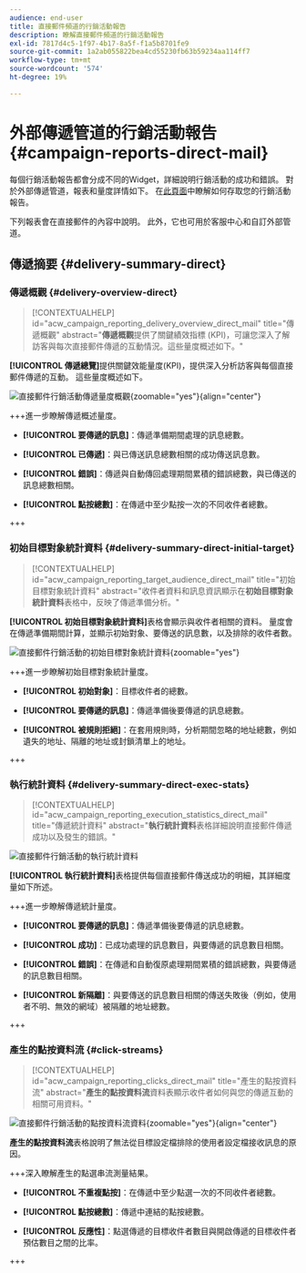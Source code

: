 ```yaml
---
audience: end-user
title: 直接郵件頻道的行銷活動報告
description: 瞭解直接郵件頻道的行銷活動報告
exl-id: 7817d4c5-1f97-4b17-8a5f-f1a5b8701fe9
source-git-commit: 1a2ab055822bea4cd55230fb63b59234aa114ff7
workflow-type: tm+mt
source-wordcount: '574'
ht-degree: 19%

---
```


# 外部傳遞管道的行銷活動報告 {#campaign-reports-direct-mail}

每個行銷活動報告都會分成不同的Widget，詳細說明行銷活動的成功和錯誤。 對於外部傳遞管道，報表和量度詳情如下。 在[此頁面](campaign-reports.md)中瞭解如何存取您的行銷活動報告。

下列報表會在直接郵件的內容中說明。 此外，它也可用於客服中心和自訂外部管道。

## 傳遞摘要 {#delivery-summary-direct}

### 傳遞概觀 {#delivery-overview-direct}

>[!CONTEXTUALHELP]
>id="acw_campaign_reporting_delivery_overview_direct_mail"
>title="傳遞概觀"
>abstract="**傳遞概觀**&#x200B;提供了關鍵績效指標 (KPI)，可讓您深入了解訪客與每次直接郵件傳遞的互動情況。這些量度概述如下。"

**[!UICONTROL 傳遞總覽]**&#x200B;提供關鍵效能量度(KPI)，提供深入分析訪客與每個直接郵件傳遞的互動。 這些量度概述如下。

![直接郵件行銷活動傳遞量度概觀](assets/direct-mail-campaign-overview.png){zoomable="yes"}{align="center"}

+++進一步瞭解傳遞概述量度。

* **[!UICONTROL 要傳遞的訊息]**：傳遞準備期間處理的訊息總數。

* **[!UICONTROL 已傳遞]**：與已傳送訊息總數相關的成功傳送訊息數。

* **[!UICONTROL 錯誤]**：傳遞與自動傳回處理期間累積的錯誤總數，與已傳送的訊息總數相關。

* **[!UICONTROL 點按總數]**：在傳遞中至少點按一次的不同收件者總數。

+++

### 初始目標對象統計資料 {#delivery-summary-direct-initial-target}

>[!CONTEXTUALHELP]
>id="acw_campaign_reporting_target_audience_direct_mail"
>title="初始目標對象統計資料"
>abstract="收件者資料和訊息資訊顯示在&#x200B;**初始目標對象統計資料**&#x200B;表格中，反映了傳遞準備分析。"

**[!UICONTROL 初始目標對象統計資料]**&#x200B;表格會顯示與收件者相關的資料。 量度會在傳遞準備期間計算，並顯示初始對象、要傳送的訊息數，以及排除的收件者數。

![直接郵件行銷活動的初始目標對象統計資料](assets/direct-mail-campaign-target-audience.png){zoomable="yes"}

+++進一步瞭解初始目標對象統計量度。

* **[!UICONTROL 初始對象]**：目標收件者的總數。

* **[!UICONTROL 要傳遞的訊息]**：傳遞準備後要傳遞的訊息總數。

* **[!UICONTROL 被規則拒絕]**：在套用規則時，分析期間忽略的地址總數，例如遺失的地址、隔離的地址或封鎖清單上的地址。

+++

### 執行統計資料 {#delivery-summary-direct-exec-stats}

>[!CONTEXTUALHELP]
>id="acw_campaign_reporting_execution_statistics_direct_mail"
>title="傳遞統計資料"
>abstract="**執行統計資料**&#x200B;表格詳細說明直接郵件傳遞成功以及發生的錯誤。"

![直接郵件行銷活動的執行統計資料](assets/direct-mail-campaign-exec.png)

**[!UICONTROL 執行統計資料]**&#x200B;表格提供每個直接郵件傳送成功的明細，其詳細度量如下所述。

+++進一步瞭解傳遞統計量度。

* **[!UICONTROL 要傳遞的訊息]**：傳遞準備後要傳遞的訊息總數。

* **[!UICONTROL 成功]**：已成功處理的訊息數目，與要傳遞的訊息數目相關。

* **[!UICONTROL 錯誤]**：在傳遞和自動復原處理期間累積的錯誤總數，與要傳遞的訊息數目相關。

* **[!UICONTROL 新隔離]**：與要傳送的訊息數目相關的傳送失敗後（例如，使用者不明、無效的網域）被隔離的地址總數。

+++

### 產生的點按資料流 {#click-streams}

>[!CONTEXTUALHELP]
>id="acw_campaign_reporting_clicks_direct_mail"
>title="產生的點按資料流"
>abstract="**產生的點按資料流**&#x200B;資料表顯示收件者如何與您的傳遞互動的相關可用資料。"

![直接郵件行銷活動的點按資料流資料](assets/direct-mail-campaign-clicks.png){zoomable="yes"}{align="center"}

**產生的點按資料流**&#x200B;表格說明了無法從目標設定檔排除的使用者設定檔接收訊息的原因。

+++深入瞭解產生的點選串流測量結果。

* **[!UICONTROL 不重複點按]**：在傳遞中至少點選一次的不同收件者總數。

* **[!UICONTROL 點按總數]**：傳遞中連結的點按總數。

* **[!UICONTROL 反應性]**：點選傳遞的目標收件者數目與開啟傳遞的目標收件者預估數目之間的比率。

+++